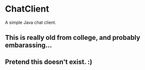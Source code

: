 ChatClient
==========

A simple Java chat client.

## This is really old from college, and probably embarassing...
## Pretend this doesn't exist. :)
